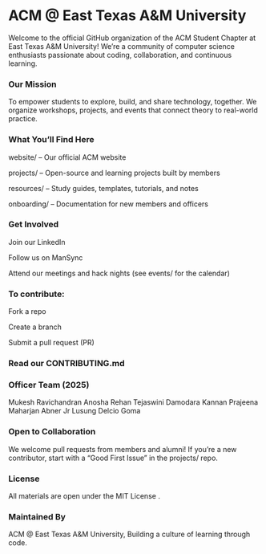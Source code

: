 # ACM @ East Texas A&M University

Welcome to the official GitHub organization of the ACM Student Chapter at East Texas A&M University!
We’re a community of computer science enthusiasts passionate about coding, collaboration, and continuous learning.

### Our Mission

To empower students to explore, build, and share technology, together.
We organize workshops, projects, and events that connect theory to real-world practice.

### What You’ll Find Here

website/ – Our official ACM website

projects/ – Open-source and learning projects built by members

resources/ – Study guides, templates, tutorials, and notes

onboarding/ – Documentation for new members and officers

### Get Involved

Join our LinkedIn

Follow us on ManSync

Attend our meetings and hack nights (see events/ for the calendar)

### To contribute:

Fork a repo

Create a branch

Submit a pull request (PR)

### Read our CONTRIBUTING.md


### Officer Team (2025)

Mukesh Ravichandran
Anosha Rehan 
Tejaswini Damodara Kannan 
Prajeena Maharjan 
Abner Jr Lusung 
Delcio Goma

### Open to Collaboration

We welcome pull requests from members and alumni!
If you’re a new contributor, start with a “Good First Issue” in the projects/ repo.

### License

All materials are open under the MIT License
.

### Maintained By

ACM @ East Texas A&M University, Building a culture of learning through code.
